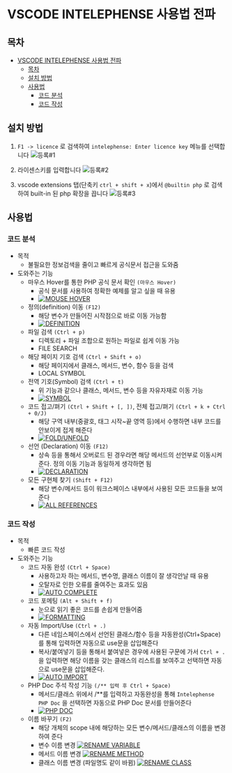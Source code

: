 # VSCODE INTELEPHENSE 사용법 전파

## 목차

- [VSCODE INTELEPHENSE 사용법 전파](#vscode-intelephense-사용법-전파)
  - [목차](#목차)
  - [설치 방법](#설치-방법)
  - [사용법](#사용법)
    - [코드 분석](#코드-분석)
    - [코드 작성](#코드-작성)

## 설치 방법

1. `F1 -> licence` 로 검색하여 `intelephense: Enter licence key` 메뉴를 선택합니다
  ![등록#1](docs/screenshot-191.png)

2. 라이센스키를 입력합니다
  ![등록#2](docs/screenshot-192.png)

3. vscode extensions 탭(단축키 `ctrl + shift + x`)에서 `@builtin php` 로 검색하여 built-in 된 php 확장을 끕니다
  ![등록#3](docs/screenshot-1619093922.png)

## 사용법

### 코드 분석

- 목적
  - 불필요한 정보검색을 줄이고 빠르게 공식문서 접근을 도와줌
- 도와주는 기능
  - 마우스 Hover를 통한 PHP 공식 문서 확인 `(마우스 Hover)`
    - 공식 문서를 사용하여 정확한 예제를 알고 싶을 때 유용
    - [![MOUSE HOVER](docs/images/php-manual.gif)](https://youtu.be/tUZS7mwnfmc)
  - 정의(definition) 이동 `(F12)`
    - 해당 변수가 만들어진 시작점으로 바로 이동 가능함
    - [![DEFINITION](docs/images/php-definition.gif)](https://youtu.be/sQoUpZuALVY)
  - 파일 검색 `(Ctrl + p)`
    - 디렉토리 + 파일 조합으로 원하는 파일로 쉽게 이동 가능
    - FILE SEARCH
  - 해당 페이지 기호 검색 `(Ctrl + Shift + o)`
    - 해당 페이지에서 클래스, 메서드, 변수, 함수 등을 검색
    - LOCAL SYMBOL
  - 전역 기호(Symbol) 검색 `(Ctrl + t)`
    - 위 기능과 같으나 클래스, 메서드, 변수 등을 자유자재로 이동 가능
    - [![SYMBOL](docs/images/php-symbol.gif)](https://youtu.be/vPpFeioyFTw)
  - 코드 접고/펴기 `(Ctrl + Shift + [, ])`, 전체 접고/펴기 `(Ctrl + k + Ctrl + 0/J)`
    - 해당 구역 내부(중괄호, 태그 시작~끝 영역 등)에서 수행하면 내부 코드를 안보이게 접게 해준다
    - [![FOLD/UNFOLD](docs/images/php-codefold.gif)](https://youtu.be/wtNpnmWJrQ8)
  - 선언 (Declaration) 이동 `(F12)`
    - 상속 등을 통해서 오버로드 된 경우라면 해당 메서드의 선언부로 이동시켜준다. 정의 이동 기능과 동일하게 생각하면 됨
    - [![DECLARATION](docs/images/php-declaration.gif)](https://youtu.be/UhmNP2LwItQ)
  - 모든 구현체 찾기 `(Shift + F12)`
    - 해당 변수/메서드 등이 워크스페이스 내부에서 사용된 모든 코드들을 보여준다
    - [![ALL REFERENCES](docs/images/php-all-references.gif)](https://youtu.be/MKFHoQhhAUs)

### 코드 작성

- 목적
  - 빠른 코드 작성
- 도와주는 기능
  - 코드 자동 완성 `(Ctrl + Space)`
    - 사용하고자 하는 메서드, 변수명, 클래스 이름이 잘 생각안날 때 유용
    - 오탈자로 인한 오류를 줄여주는 효과도 있음
    - [![AUTO COMPLETE](docs/images/php-autocomplete.gif)](https://youtu.be/hKec9bj_W6k)
  - 코드 포메팅 `(Alt + Shift + f)`
    - 눈으로 읽기 좋은 코드를 손쉽게 만들어줌
    - [![FORMATTING](docs/images/php-formatting.gif)](https://youtu.be/ndagPd2Iox4)
  - 자동 Import/Use `(Ctrl + .)`
    - 다른 네임스페이스에서 선언된 클래스/함수 등을 자동완성(Ctrl+Space) 를 통해 입력하면 자동으로 use문을 삽입해준다
    - 복사/붙여넣기 등을 통해서 붙여넣은 경우에 사용된 구문에 가서 `Ctrl + .` 을 입력하면 해당 이름을 갖는 클래스의 리스트를 보여주고 선택하면 자동으로 use문을 삽입해준다.
    - [![AUTO IMPORT](docs/images/php-autoimport.gif)](https://youtu.be/9FGPzRSpU3U)
  - PHP Doc 주석 작성 기능 `(/** 입력 후 Ctrl + Space)`
    - 메서드/클래스 위에서 /**를 입력하고 자동완성을 통해 `Intelephense PHP Doc` 을 선택하면 자동으로 PHP Doc 문서를 만들어준다
    - [![PHP DOC](docs/images/php-doc.gif)](https://youtu.be/19702YCyPwI)
  - 이름 바꾸기 `(F2)`
    - 해당 개체의 scope 내에 해당하는 모든 변수/메서드/클래스의 이름을 변경하여 준다
    - 변수 이름 변경
      [![RENAME VARIABLE](docs/images/php-rename-var.gif)](https://youtu.be/ojoYYvL3ad4)
    - 메서드 이름 변경
      [![RENAME METHOD](docs/images/php-rename-method.gif)](https://youtu.be/jjvThpEZCPQ)
    - 클래스 이름 변경 (파일명도 같이 바뀜)
      [![RENAME CLASS](docs/images/php-rename-class.gif)](https://youtu.be/rKJD6mD8S0E)
